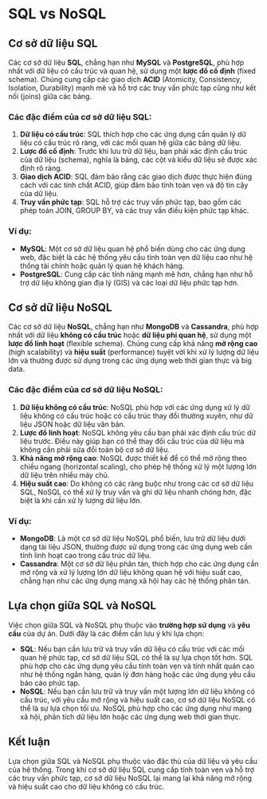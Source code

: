 # SQL vs NoSQL

## Cơ sở dữ liệu SQL

Các cơ sở dữ liệu **SQL**, chẳng hạn như **MySQL** và **PostgreSQL**, phù hợp nhất với dữ liệu có cấu trúc và quan hệ, sử dụng một **lược đồ cố định** (fixed schema). Chúng cung cấp các giao dịch **ACID** (Atomicity, Consistency, Isolation, Durability) mạnh mẽ và hỗ trợ các truy vấn phức tạp cũng như kết nối (joins) giữa các bảng.

### Các đặc điểm của cơ sở dữ liệu SQL:
1. **Dữ liệu có cấu trúc**: SQL thích hợp cho các ứng dụng cần quản lý dữ liệu có cấu trúc rõ ràng, với các mối quan hệ giữa các bảng dữ liệu.
2. **Lược đồ cố định**: Trước khi lưu trữ dữ liệu, bạn phải xác định cấu trúc của dữ liệu (schema), nghĩa là bảng, các cột và kiểu dữ liệu sẽ được xác định rõ ràng.
3. **Giao dịch ACID**: SQL đảm bảo rằng các giao dịch được thực hiện đúng cách với các tính chất ACID, giúp đảm bảo tính toàn vẹn và độ tin cậy của dữ liệu.
4. **Truy vấn phức tạp**: SQL hỗ trợ các truy vấn phức tạp, bao gồm các phép toán JOIN, GROUP BY, và các truy vấn điều kiện phức tạp khác.

### Ví dụ:
- **MySQL**: Một cơ sở dữ liệu quan hệ phổ biến dùng cho các ứng dụng web, đặc biệt là các hệ thống yêu cầu tính toàn vẹn dữ liệu cao như hệ thống tài chính hoặc quản lý quan hệ khách hàng.
- **PostgreSQL**: Cung cấp các tính năng mạnh mẽ hơn, chẳng hạn như hỗ trợ dữ liệu không gian địa lý (GIS) và các loại dữ liệu phức tạp hơn.

## Cơ sở dữ liệu NoSQL

Các cơ sở dữ liệu **NoSQL**, chẳng hạn như **MongoDB** và **Cassandra**, phù hợp nhất với dữ liệu **không có cấu trúc** hoặc **dữ liệu phi quan hệ**, sử dụng một **lược đồ linh hoạt** (flexible schema). Chúng cung cấp khả năng **mở rộng cao** (high scalability) và **hiệu suất** (performance) tuyệt vời khi xử lý lượng dữ liệu lớn và thường được sử dụng trong các ứng dụng web thời gian thực và big data.

### Các đặc điểm của cơ sở dữ liệu NoSQL:
1. **Dữ liệu không có cấu trúc**: NoSQL phù hợp với các ứng dụng xử lý dữ liệu không có cấu trúc hoặc có cấu trúc thay đổi thường xuyên, như dữ liệu JSON hoặc dữ liệu văn bản.
2. **Lược đồ linh hoạt**: NoSQL không yêu cầu bạn phải xác định cấu trúc dữ liệu trước. Điều này giúp bạn có thể thay đổi cấu trúc của dữ liệu mà không cần phải sửa đổi toàn bộ cơ sở dữ liệu.
3. **Khả năng mở rộng cao**: NoSQL được thiết kế để có thể mở rộng theo chiều ngang (horizontal scaling), cho phép hệ thống xử lý một lượng lớn dữ liệu trên nhiều máy chủ.
4. **Hiệu suất cao**: Do không có các ràng buộc như trong các cơ sở dữ liệu SQL, NoSQL có thể xử lý truy vấn và ghi dữ liệu nhanh chóng hơn, đặc biệt là khi cần xử lý lượng dữ liệu lớn.

### Ví dụ:
- **MongoDB**: Là một cơ sở dữ liệu NoSQL phổ biến, lưu trữ dữ liệu dưới dạng tài liệu JSON, thường được sử dụng trong các ứng dụng web cần tính linh hoạt cao trong cấu trúc dữ liệu.
- **Cassandra**: Một cơ sở dữ liệu phân tán, thích hợp cho các ứng dụng cần mở rộng và xử lý lượng lớn dữ liệu không quan hệ với hiệu suất cao, chẳng hạn như các ứng dụng mạng xã hội hay các hệ thống phân tán.

## Lựa chọn giữa SQL và NoSQL

Việc chọn giữa SQL và NoSQL phụ thuộc vào **trường hợp sử dụng** và **yêu cầu** của dự án. Dưới đây là các điểm cần lưu ý khi lựa chọn:

- **SQL**: Nếu bạn cần lưu trữ và truy vấn dữ liệu có cấu trúc với các mối quan hệ phức tạp, cơ sở dữ liệu SQL có thể là sự lựa chọn tốt hơn. SQL phù hợp cho các ứng dụng yêu cầu tính toàn vẹn và tính nhất quán cao như hệ thống ngân hàng, quản lý đơn hàng hoặc các ứng dụng yêu cầu báo cáo phức tạp.
- **NoSQL**: Nếu bạn cần lưu trữ và truy vấn một lượng lớn dữ liệu không có cấu trúc, với yêu cầu mở rộng và hiệu suất cao, cơ sở dữ liệu NoSQL có thể là sự lựa chọn tối ưu. NoSQL phù hợp cho các ứng dụng như mạng xã hội, phân tích dữ liệu lớn hoặc các ứng dụng web thời gian thực.

## Kết luận

Lựa chọn giữa SQL và NoSQL phụ thuộc vào đặc thù của dữ liệu và yêu cầu của hệ thống. Trong khi cơ sở dữ liệu SQL cung cấp tính toàn vẹn và hỗ trợ các truy vấn phức tạp, cơ sở dữ liệu NoSQL lại mang lại khả năng mở rộng và hiệu suất cao cho dữ liệu không có cấu trúc.